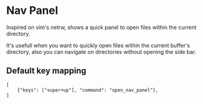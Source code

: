 # Nav Panel

Inspired on vim's netrw, shows a quick panel to open files within the current directory.

It's usefull when you want to quickly open files within the current buffer's directory, also you can navigate on directories without opening the side bar.

## Default key mapping
```
[
    {"keys": ["super+up"], "command": "open_nav_panel"},
]
```
